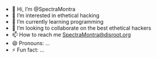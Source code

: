 - 👋 Hi, I’m @SpectraMontra
- 👀 I’m interested in ethetical hacking 
- 🌱 I’m currently learning programming
- 💞️ I’m looking to collaborate on the best ethetical hackers
- 📫 How to reach me SpectraMontra@disroot.org
- 😄 Pronouns: ...
- ⚡ Fun fact: ...

<!---
SpectraMontra/SpectraMontra is a ✨ special ✨ repository because its `README.md` (this file) appears on your GitHub profile.
You can click the Preview link to take a look at your changes.
--->

